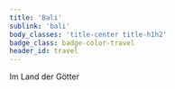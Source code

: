 ```yaml
---
title: 'Bali'
sublink: 'bali'
body_classes: 'title-center title-h1h2'
badge_class: badge-color-travel
header_id: travel
---
```


Im Land der Götter